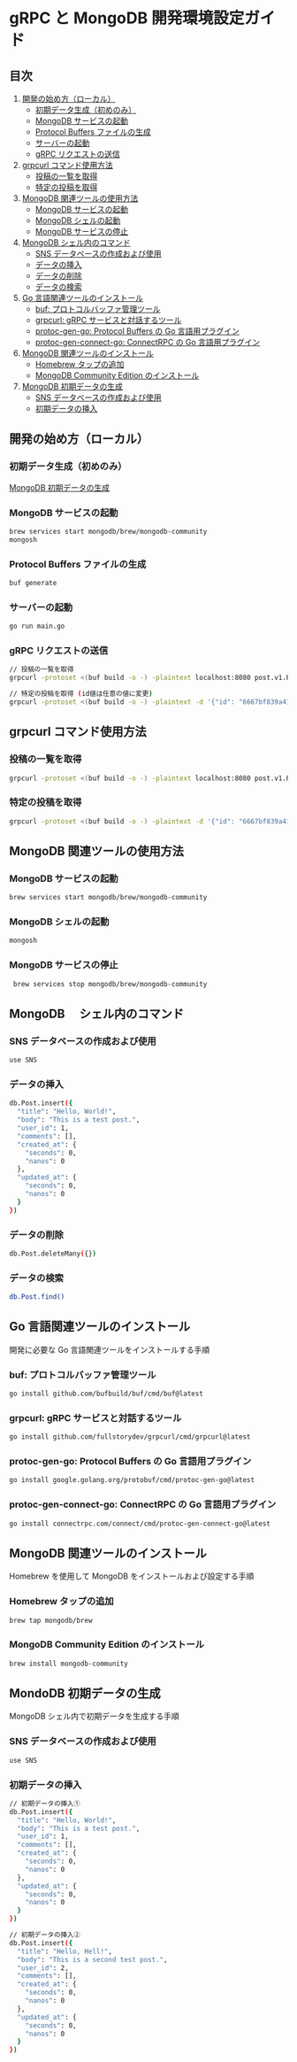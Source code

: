 # gRPC と MongoDB 開発環境設定ガイド

## 目次

1. [開発の始め方（ローカル）](#開発の始め方ローカル)
   - [初期データ生成（初めのみ）](#初期データ生成初めのみ)
   - [MongoDB サービスの起動](#mongodb-サービスの起動)
   - [Protocol Buffers ファイルの生成](#protocol-buffers-ファイルの生成)
   - [サーバーの起動](#サーバーの起動)
   - [gRPC リクエストの送信](#grpc-リクエストの送信)
2. [grpcurl コマンド使用方法](#grpcurl-コマンド使用方法)
   - [投稿の一覧を取得](#投稿の一覧を取得)
   - [特定の投稿を取得](#特定の投稿を取得)
3. [MongoDB 関連ツールの使用方法](#mongodb-関連ツールの使用方法)
   - [MongoDB サービスの起動](#mongodb-サービスの起動-1)
   - [MongoDB シェルの起動](#mongodb-シェルの起動)
   - [MongoDB サービスの停止](#mongodb-サービスの停止)
4. [MongoDB シェル内のコマンド](#mongodb-シェル内のコマンド)
   - [SNS データベースの作成および使用](#sns-データベースの作成および使用)
   - [データの挿入](#データの挿入)
   - [データの削除](#データの削除)
   - [データの検索](#データの検索)
5. [Go 言語関連ツールのインストール](#go-言語関連ツールのインストール)
   - [buf: プロトコルバッファ管理ツール](#buf-プロトコルバッファ管理ツール)
   - [grpcurl: gRPC サービスと対話するツール](#grpcurl-grpc-サービスと対話するツール)
   - [protoc-gen-go: Protocol Buffers の Go 言語用プラグイン](#protoc-gen-go-protocol-buffers-の-go-言語用プラグイン)
   - [protoc-gen-connect-go: ConnectRPC の Go 言語用プラグイン](#protoc-gen-connect-go-connectrpc-の-go-言語用プラグイン)
6. [MongoDB 関連ツールのインストール](#mongodb-関連ツールのインストール)
   - [Homebrew タップの追加](#homebrew-タップの追加)
   - [MongoDB Community Edition のインストール](#mongodb-community-edition-のインストール)
7. [MongoDB 初期データの生成](#mongodb-初期データの生成)
   - [SNS データベースの作成および使用](#sns-データベースの作成および使用-1)
   - [初期データの挿入](#初期データの挿入)

## 開発の始め方（ローカル）

### 初期データ生成（初めのみ）

[MongoDB 初期データの生成](#mongodb-初期データの生成)

### MongoDB サービスの起動

```bash
brew services start mongodb/brew/mongodb-community
mongosh
```

### Protocol Buffers ファイルの生成

```bash
buf generate
```

### サーバーの起動

```bash
go run main.go
```

### gRPC リクエストの送信

```bash
// 投稿の一覧を取得
grpcurl -protoset <(buf build -o -) -plaintext localhost:8080 post.v1.PostService/PostList

// 特定の投稿を取得 (id値は任意の値に変更)
grpcurl -protoset <(buf build -o -) -plaintext -d '{"id": "6667bf839a410579d080476e"}' localhost:8080 post.v1.PostService/Post
```

## grpcurl コマンド使用方法

### 投稿の一覧を取得

```bash
grpcurl -protoset <(buf build -o -) -plaintext localhost:8080 post.v1.PostService/PostList
```

### 特定の投稿を取得

```bash
grpcurl -protoset <(buf build -o -) -plaintext -d '{"id": "6667bf839a410579d080476e"}' localhost:8080 post.v1.PostService/Post
```

## MongoDB 関連ツールの使用方法

### MongoDB サービスの起動

```bash
brew services start mongodb/brew/mongodb-community
```

### MongoDB シェルの起動

```bash
mongosh
```

### MongoDB サービスの停止

```bash
 brew services stop mongodb/brew/mongodb-community
```

## MongoDB 　シェル内のコマンド

### SNS データベースの作成および使用

```bash
use SNS
```

### データの挿入

```bash
db.Post.insert({
  "title": "Hello, World!",
  "body": "This is a test post.",
  "user_id": 1,
  "comments": [],
  "created_at": {
    "seconds": 0,
    "nanos": 0
  },
  "updated_at": {
    "seconds": 0,
    "nanos": 0
  }
})
```

### データの削除

```bash
db.Post.deleteMany({})
```

### データの検索

```bash
db.Post.find()
```

## Go 言語関連ツールのインストール

開発に必要な Go 言語関連ツールをインストールする手順

### buf: プロトコルバッファ管理ツール

```bash
go install github.com/bufbuild/buf/cmd/buf@latest
```

### grpcurl: gRPC サービスと対話するツール

```bash
go install github.com/fullstorydev/grpcurl/cmd/grpcurl@latest
```

### protoc-gen-go: Protocol Buffers の Go 言語用プラグイン

```bash
go install google.golang.org/protobuf/cmd/protoc-gen-go@latest
```

### protoc-gen-connect-go: ConnectRPC の Go 言語用プラグイン

```bash
go install connectrpc.com/connect/cmd/protoc-gen-connect-go@latest
```

## MongoDB 関連ツールのインストール

Homebrew を使用して MongoDB をインストールおよび設定する手順

### Homebrew タップの追加

```bash
brew tap mongodb/brew
```

### MongoDB Community Edition のインストール

```bash
brew install mongodb-community
```

## MondoDB 初期データの生成

MongoDB シェル内で初期データを生成する手順

### SNS データベースの作成および使用

```bash
use SNS
```

### 初期データの挿入

```bash
// 初期データの挿入①
db.Post.insert({
  "title": "Hello, World!",
  "body": "This is a test post.",
  "user_id": 1,
  "comments": [],
  "created_at": {
    "seconds": 0,
    "nanos": 0
  },
  "updated_at": {
    "seconds": 0,
    "nanos": 0
  }
})

// 初期データの挿入②
db.Post.insert({
  "title": "Hello, Hell!",
  "body": "This is a second test post.",
  "user_id": 2,
  "comments": [],
  "created_at": {
    "seconds": 0,
    "nanos": 0
  },
  "updated_at": {
    "seconds": 0,
    "nanos": 0
  }
})
```
